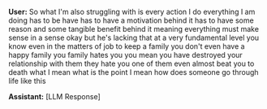 **User:**
So what I'm also struggling with is every action I do everything I am doing has to be have has to have a motivation behind it has to have some reason and some tangible benefit behind it meaning everything must make sense in a sense okay but he's lacking that at a very fundamental level you know even in the matters of job to keep a family you don't even have a happy family you family hates you you mean you have destroyed your relationship with them they hate you one of them even almost beat you to death what I mean what is the point I mean how does someone go through life like this

**Assistant:**
[LLM Response]

